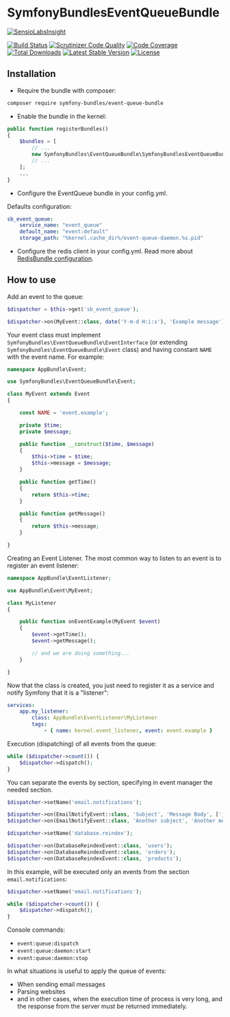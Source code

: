 SymfonyBundlesEventQueueBundle
==============================

[![SensioLabsInsight][sensiolabs-insight-image]][sensiolabs-insight-link]

[![Build Status][testing-image]][testing-link]
[![Scrutinizer Code Quality][scrutinizer-code-quality-image]][scrutinizer-code-quality-link]
[![Code Coverage][code-coverage-image]][code-coverage-link]
[![Total Downloads][downloads-image]][package-link]
[![Latest Stable Version][stable-image]][package-link]
[![License][license-image]][license-link]

Installation
------------

* Require the bundle with composer:

``` bash
composer require symfony-bundles/event-queue-bundle
```

* Enable the bundle in the kernel:

``` php
public function registerBundles()
{
    $bundles = [
        // ...
        new SymfonyBundles\EventQueueBundle\SymfonyBundlesEventQueueBundle(),
        // ...
    ];
    ...
}
```

* Configure the EventQueue bundle in your config.yml.

Defaults configuration:

``` yml
sb_event_queue:
    service_name: "event_queue"
    default_name: "event:default"
    storage_path: "%kernel.cache_dir%/event-queue-daemon.%s.pid"
```

* Configure the redis client in your config.yml. Read more about [RedisBundle configuration][redis-bundle-link].

How to use
----------

Add an event to the queue:

``` php
$dispatcher = $this->get('sb_event_queue');

$dispatcher->on(MyEvent::class, date('Y-m-d H:i:s'), 'Example message');
```

Your event class must implement `SymfonyBundles\EventQueueBundle\EventInterface`
(or extending `SymfonyBundles\EventQueueBundle\Event` class)
and having constant `NAME` with the event name. For example:

``` php
namespace AppBundle\Event;

use SymfonyBundles\EventQueueBundle\Event;

class MyEvent extends Event
{

    const NAME = 'event.example';

    private $time;
    private $message;

    public function __construct($time, $message)
    {
        $this->time = $time;
        $this->message = $message;
    }

    public function getTime()
    {
        return $this->time;
    }

    public function getMessage()
    {
        return $this->message;
    }

}
```

Creating an Event Listener.
The most common way to listen to an event is to register an event listener:

``` php
namespace AppBundle\EventListener;

use AppBundle\Event\MyEvent;

class MyListener
{

    public function onEventExample(MyEvent $event)
    {
        $event->getTime();
        $event->getMessage();

        // and we are doing something...
    }

}
```

Now that the class is created, you just need to register it as a service and notify Symfony that it is a "listener":

``` yml
services:
    app.my_listener:
        class: AppBundle\EventListener\MyListener
        tags:
            - { name: kernel.event_listener, event: event.example }
```

Execution (dispatching) of all events from the queue:

``` php
while ($dispatcher->count()) {
    $dispatcher->dispatch();
}
```

You can separate the events by section, specifying in event manager the needed section.

``` php
$dispatcher->setName('email.notifications');

$dispatcher->on(EmailNotifyEvent::class, 'Subject', 'Message Body', ['john@domain.com', 'alex@domain.com']);
$dispatcher->on(EmailNotifyEvent::class, 'Another subject', 'Another message Body', ['demo@domain.com']);

$dispatcher->setName('database.reindex');

$dispatcher->on(DatabaseReindexEvent::class, 'users');
$dispatcher->on(DatabaseReindexEvent::class, 'orders');
$dispatcher->on(DatabaseReindexEvent::class, 'products');
```

In this example, will be executed only an events from the section `email.notifications`:

``` php
$dispatcher->setName('email.notifications');

while ($dispatcher->count()) {
    $dispatcher->dispatch();
}
```

Console commands:

* `event:queue:dispatch`
* `event:queue:daemon:start`
* `event:queue:daemon:stop`

In what situations is useful to apply the queue of events:

* When sending email messages
* Parsing websites
* and in other cases, when the execution time of process is very long,
and the response from the server must be returned immediately.

[package-link]: https://packagist.org/packages/symfony-bundles/event-queue-bundle
[license-link]: https://github.com/symfony-bundles/event-queue-bundle/blob/master/LICENSE
[license-image]: https://poser.pugx.org/symfony-bundles/event-queue-bundle/license
[testing-link]: https://travis-ci.org/symfony-bundles/event-queue-bundle
[testing-image]: https://travis-ci.org/symfony-bundles/event-queue-bundle.svg?branch=master
[stable-image]: https://poser.pugx.org/symfony-bundles/event-queue-bundle/v/stable
[downloads-image]: https://poser.pugx.org/symfony-bundles/event-queue-bundle/downloads
[sensiolabs-insight-link]: https://insight.sensiolabs.com/projects/696a4b02-8d4c-45ca-924c-c61f8f06ed9e
[sensiolabs-insight-image]: https://insight.sensiolabs.com/projects/696a4b02-8d4c-45ca-924c-c61f8f06ed9e/big.png
[code-coverage-link]: https://scrutinizer-ci.com/g/symfony-bundles/event-queue-bundle/?branch=master
[code-coverage-image]: https://scrutinizer-ci.com/g/symfony-bundles/event-queue-bundle/badges/coverage.png?b=master
[scrutinizer-code-quality-link]: https://scrutinizer-ci.com/g/symfony-bundles/event-queue-bundle/?branch=master
[scrutinizer-code-quality-image]: https://scrutinizer-ci.com/g/symfony-bundles/event-queue-bundle/badges/quality-score.png?b=master
[redis-bundle-link]: https://github.com/symfony-bundles/redis-bundle#installation
